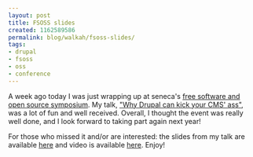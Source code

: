 ```yaml
---
layout: post
title: FSOSS slides
created: 1162589586
permalink: blog/walkah/fsoss-slides/
tags:
- drupal
- fsoss
- oss
- conference
---
```

<p>A week ago today I was just wrapping up at seneca's <a href="http://cs.senecac.on.ca/fsoss/2006/">free software and open source symposium</a>. My talk, <a href="http://cs.senecac.on.ca/fsoss/2006/presentations/james-walker.htm">"Why Drupal can kick your CMS' ass"</a>, was a lot of fun and well received. Overall, I thought the event was really well done, and I look forward to taking part again next year!</p>
<p>For those who missed it and/or are interested: the slides from my talk are available <a href="http://walkah.net/files/drupal-fsoss-2006.pdf" title="FSOSS Drupal slides">here</a> and video is available <a href="http://cs.senecac.on.ca/fsoss/2006/recordings/">here</a>. Enjoy!</p>
